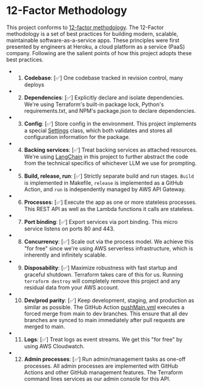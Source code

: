 # 12-Factor Methodology

This project conforms to [12-factor methodology](https://12factor.net/). The 12-Factor methodology is a set of best practices for building modern, scalable, maintainable software-as-a-service apps. These principles were first presented by engineers at Heroku, a cloud platform as a service (PaaS) company. Following are the salient points of how this project adopts these best practices.

- 1. **Codebase**: [✅] One codebase tracked in revision control, many deploys
- 2. **Dependencies**: [✅] Explicitly declare and isolate dependencies. We're using Terraform's built-in package lock, Python's requirements.txt, and NPM's package.json to declare dependencies.
- 3. **Config**: [✅] Store config in the environment. This project implements a special [Settings](../api/terraform/python/openai_api/common/conf.py) class, which both validates and stores all configuration information for the package.
- 4. **Backing services**: [✅] Treat backing services as attached resources. We're using [LangChain](https://www.langchain.com/) in this project to further abstract the code from the technical specifics of whichever LLM we use for prompting.
- 5. **Build, release, run**: [✅] Strictly separate build and run stages. `Build` is implemented in Makefile, `release` is implemented as a GitHub Action, and `run` is independently managed by AWS API Gateway.
- 6. **Processes**: [✅] Execute the app as one or more stateless processes. This REST API as well as the Lambda functions it calls are stateless.
- 7. **Port binding**: [✅] Export services via port binding. This micro service listens on ports 80 and 443.
- 8. **Concurrency**: [✅] Scale out via the process model. We achieve this "for free" since we're using AWS serverless infrastructure, which is inherently and infinitely scalable.
- 9. **Disposability**: [✅] Maximize robustness with fast startup and graceful shutdown. Terraform takes care of this for us. Running `terraform destroy` will completely remove this project and any residual data from your AWS account.
- 10. **Dev/prod parity**: [✅] Keep development, staging, and production as similar as possible. The GitHub Action [pushMain.yml](.github/workflows/pushMain.yml) executes a forced merge from main to dev branches. This ensure that all dev branches are synced to main immediately after pull requests are merged to main.
- 11. **Logs**: [✅] Treat logs as event streams. We get this "for free" by using AWS Cloudwatch.
- 12. **Admin processes**: [✅] Run admin/management tasks as one-off processes. All admin processes are implemented with GitHub Actions and other GitHub management features. The Terraform command lines services as our admin console for this API.
